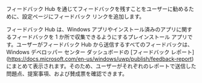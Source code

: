 ﻿フィードバック Hub を通じてフィードバックを残すことをユーザーに勧めるために、設定ページにフィードバック リンクを追加します。

フィードバック Hub は、Windows アプリやインストール済みのアプリに関するフィードバックを 1 か所で収集できるようにするプレインストール アプリです。ユーザーがフィードバック Hub から送信するすべてのフィードバックは、Windows デベロッパー センター ダッシュボードの [フィードバック レポート] (https://docs.microsoft.com/en-us/windows/uwp/publish/feedback-report) にまとめて表示されます。そのため、ユーザーがそれぞれのレポートで送信した問題点、提案事項、および賛成票を確認できます。
